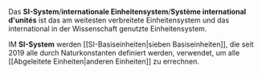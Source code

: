 Das **SI-System**/**internationale Einheitensystem**/**Système international d'unités** ist das am weitesten verbreitete Einheitensystem und das international in der Wissenschaft genutzte Einheitensystem.

IM **SI-System** werden  [[SI-Basiseinheiten|sieben Basiseinheiten]], die seit 2019 alle durch Naturkonstanten definiert werden, verwendet, um alle [[Abgeleitete Einheiten|anderen Einheiten]] zu errechnen.